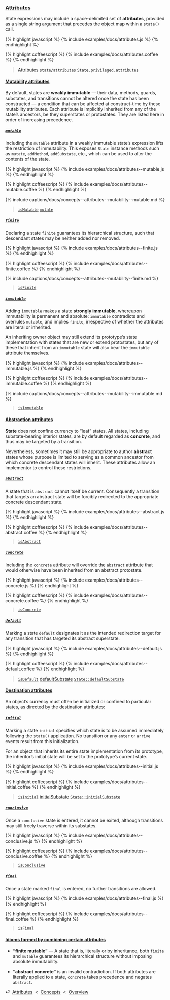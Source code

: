 ### [Attributes](#concepts--attributes)

State expressions may include a space-delimited set of **attributes**, provided as a single string argument that precedes the object map within a `state()` call.

{% highlight javascript %}
{% include examples/docs/attributes.js %}
{% endhighlight %}

{% highlight coffeescript %}
{% include examples/docs/attributes.coffee %}
{% endhighlight %}

> [Attributes](/api/#state--methods--section--attributes)
> [`state/attributes`](/source/#state--attributes.js)
> [`State.privileged.attributes`](/source/#state--privileged--attributes)

<div class="local-toc"></div>

#### [Mutability attributes](#concepts--attributes--mutability)

By default, states are **weakly immutable** — their data, methods, guards, substates, and transitions cannot be altered once the state has been constructed — a condition that can be affected at construct-time by these mutability attributes. Each attribute is implicitly inherited from any of the state’s ancestors, be they superstates or protostates. They are listed here in order of increasing precedence.

##### [`mutable`](#concepts--attributes--mutability--mutable)

Including the `mutable` attribute in a weakly immutable state’s expression lifts the restriction of immutability. This exposes `State` instance methods such as `mutate`, `addMethod`, `addSubstate`, etc., which can be used to alter the contents of the state.

{% highlight javascript %}
{% include examples/docs/attributes--mutable.js %}
{% endhighlight %}

{% highlight coffeescript %}
{% include examples/docs/attributes--mutable.coffee %}
{% endhighlight %}

{% include captions/docs/concepts--attributes--mutability--mutable.md %}

> [`isMutable`](/api/#state--methods--is-mutable)
> [`mutate`](/api/#state--methods--mutate)


##### [`finite`](#concepts--attributes--mutability--finite)

Declaring a state `finite` guarantees its hierarchical structure, such that descendant states may be neither added nor removed.

{% highlight javascript %}
{% include examples/docs/attributes--finite.js %}
{% endhighlight %}

{% highlight coffeescript %}
{% include examples/docs/attributes--finite.coffee %}
{% endhighlight %}

{% include captions/docs/concepts--attributes--mutability--finite.md %}

> [`isFinite`](/api/#state--methods--is-finite)


##### [`immutable`](#concepts--attributes--mutability--immutable)

Adding `immutable` makes a state **strongly immutable**, whereupon immutability is permanent and absolute: `immutable` contradicts and overrules `mutable`, and implies `finite`, irrespective of whether the attributes are literal or inherited.

An inheriting owner object may still extend its prototype’s state implementation with states that are new or extend protostates, but any of these that inherit from an `immutable` state will also bear the `immutable` attribute themselves.

{% highlight javascript %}
{% include examples/docs/attributes--immutable.js %}
{% endhighlight %}

{% highlight coffeescript %}
{% include examples/docs/attributes--immutable.coffee %}
{% endhighlight %}

{% include captions/docs/concepts--attributes--mutability--immutable.md %}

> [`isImmutable`](/api/#state--methods--is-immutable)


#### [Abstraction attributes](#concepts--attributes--abstraction)

**State** does not confine currency to “leaf” states. All states, including substate-bearing interior states, are by default regarded as **concrete**, and thus may be targeted by a transition.

Nevertheless, sometimes it may still be appropriate to author **abstract** states whose purpose is limited to serving as a common ancestor from which concrete descendant states will inherit. These attributes allow an implementor to control these restrictions.

##### [`abstract`](#concepts--attributes--abstraction--abstract)

A state that is `abstract` cannot itself be current. Consequently a transition that targets an abstract state will be forcibly redirected to the appropriate concrete descendant state.

{% highlight javascript %}
{% include examples/docs/attributes--abstract.js %}
{% endhighlight %}

{% highlight coffeescript %}
{% include examples/docs/attributes--abstract.coffee %}
{% endhighlight %}

> [`isAbstract`](/api/#state--methods--is-abstract)

##### [`concrete`](#concepts--attributes--abstraction--concrete)

Including the `concrete` attribute will override the `abstract` attribute that would otherwise have been inherited from an abstract protostate.

{% highlight javascript %}
{% include examples/docs/attributes--concrete.js %}
{% endhighlight %}

{% highlight coffeescript %}
{% include examples/docs/attributes--concrete.coffee %}
{% endhighlight %}

> [`isConcrete`](/api/#state--methods--is-concrete)

##### [`default`](#concepts--attributes--abstraction--default)

Marking a state `default` designates it as the intended redirection target for any transition that has targeted its abstract superstate.

{% highlight javascript %}
{% include examples/docs/attributes--default.js %}
{% endhighlight %}

{% highlight coffeescript %}
{% include examples/docs/attributes--default.coffee %}
{% endhighlight %}

> [`isDefault`](/api/#state--methods--is-default)
> [defaultSubstate](/api/#state--methods--default-substate)
> [`State::defaultSubstate`](/source/#state--prototype--default-substate)

#### [Destination attributes](#concepts--attributes--destination)

An object’s currency must often be initialized or confined to particular states, as directed by the destination attributes:

##### [`initial`](#concepts--attributes--destination--initial)

Marking a state `initial` specifies which state is to be assumed immediately following the `state()` application. No transition or any `enter` or `arrive` events result from this initialization.

For an object that inherits its entire state implementation from its prototype, the inheritor’s initial state will be set to the prototype’s current state.

{% highlight javascript %}
{% include examples/docs/attributes--initial.js %}
{% endhighlight %}

{% highlight coffeescript %}
{% include examples/docs/attributes--initial.coffee %}
{% endhighlight %}

> [`isInitial`](/api/#state--methods--is-initial)
> [initialSubstate](/api/#state--methods--initial-substate)
> [`State::initialSubstate`](/source/#state--prototype--initial-substate)

##### [`conclusive`](#concepts--attributes--destination--conclusive)

Once a `conclusive` state is entered, it cannot be exited, although transitions may still freely traverse within its substates.

{% highlight javascript %}
{% include examples/docs/attributes--conclusive.js %}
{% endhighlight %}

{% highlight coffeescript %}
{% include examples/docs/attributes--conclusive.coffee %}
{% endhighlight %}

> [`isConclusive`](/api/#state--methods--is-conclusive)

##### [`final`](#concepts--attributes--destination--final)

Once a state marked `final` is entered, no further transitions are allowed. 

{% highlight javascript %}
{% include examples/docs/attributes--final.js %}
{% endhighlight %}

{% highlight coffeescript %}
{% include examples/docs/attributes--final.coffee %}
{% endhighlight %}

> [`isFinal`](/api/#state--methods--is-final)

#### [Idioms formed by combining certain attributes](#concepts--attributes--idioms)

* **“finite mutable”** — A state that is, literally or by inheritance, both `finite` and `mutable` guarantees its hierarchical structure without imposing absolute immutability.

* **“abstract concrete”** is an invalid contradiction. If both attributes are literally applied to a state, `concrete` takes precedence and negates `abstract`.

<div class="backcrumb">
⏎  <a class="section" href="#concepts--attributes">Attributes</a>  &lt;  <a href="#concepts">Concepts</a>  &lt;  <a href="#overview">Overview</a>
</div>
